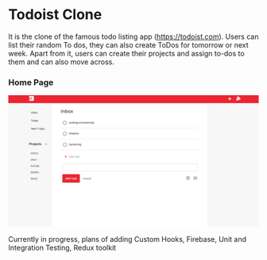 # Todoist Clone

It is the clone of the famous todo listing app (https://todoist.com). Users can list their random To dos, they
can also create ToDos for tomorrow or next week.
Apart from it, users can create their projects and assign to-dos to them and can also move across.

### Home Page
![alt text](https://github.com/umerjaved178/todoist/blob/master/src/assets/screenshots/Screenshot%20from%202021-05-17%2022-24-43.png?raw=true)

Currently in progress, plans of adding Custom Hooks, Firebase, Unit and Integration Testing, Redux toolkit

